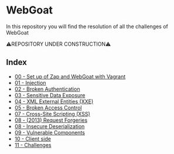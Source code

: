 # WebGoat
In this repository you will find the resolution of all the challenges of WebGoat

⚠️REPOSITORY UNDER CONSTRUCTION⚠️

## Index
* [00 - Set up of Zap and WebGoat with Vagrant](https://github.com/AlessandroMorelli96/WebGoat/blob/master/00_Set_up_of_Zap_and_WebGoat_with_Vagrant.md)
* [01 - Injection](https://github.com/AlessandroMorelli96/WebGoat/blob/master/01_Injection.md)
* [02 - Broken Authentication](https://github.com/AlessandroMorelli96/WebGoat/blob/master/02_Broken_Authentication.md)
* [03 - Sensitive Data Exposure](https://github.com/AlessandroMorelli96/WebGoat/blob/master/03_Sensitive_Data_Exposure.md)
* [04 - XML External Entities (XXE)](https://github.com/AlessandroMorelli96/WebGoat/blob/master/04_XML_External_Entities_XXE.md)
* [05 - Broken Access Control](https://github.com/AlessandroMorelli96/WebGoat/blob/master/05_Broken_Access_Control.md)
* [07 - Cross-Site Scripting (XSS)](https://github.com/AlessandroMorelli96/WebGoat/blob/master/07_Cross-Site_Scripting_XSS.md)
* [08 - (2013) Request Forgeries](https://github.com/AlessandroMorelli96/WebGoat/blob/master/08_2013_Request_Forgeries.md)
* [08 - Insecure Deserialization](https://github.com/AlessandroMorelli96/WebGoat/blob/master/08_Insecure_Deserialization.md)
* [09 - Vulnerable Components](https://github.com/AlessandroMorelli96/WebGoat/blob/master/09_Vulnerable_Components.md)
* [10 - Client side](https://github.com/AlessandroMorelli96/WebGoat/blob/master/10_Client_side.md)
* [11 - Challenges](https://github.com/AlessandroMorelli96/WebGoat/blob/master/11_Challenges.md)
